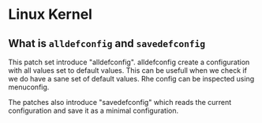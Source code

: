 # Linux Kernel

## What is `alldefconfig` and `savedefconfig`

This patch set introduce "alldefconfig".
alldefconfig create a configuration with all values set
to default values.
This can be usefull when we check if we do have a sane
set of default values. Rhe config can be inspected
using menuconfig.

The patches also introduce "savedefconfig" which
reads the current configuration and save it
as a minimal configuration.
